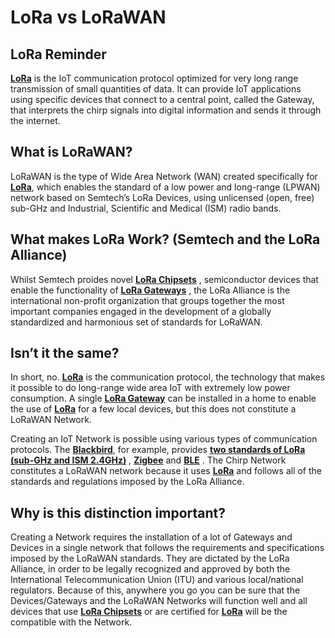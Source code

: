 # LoRa vs LoRaWAN

## LoRa Reminder

**[LoRa](LoRa-intro.md)** is the IoT communication protocol optimized for very long range transmission of small quantities of data. It can provide IoT applications using specific devices that connect to a central point, called the Gateway, that interprets the chirp signals into digital information and sends it through the internet.

## What is LoRaWAN?

LoRaWAN is the type of Wide Area Network (WAN) created specifically for **[LoRa](LoRa-intro.md)**, which enables the standard of a low power and long-range (LPWAN) network based on Semtech’s LoRa Devices, using unlicensed (open, free) sub-GHz and Industrial, Scientific and Medical (ISM) radio bands. 

## What makes LoRa Work? (Semtech and the LoRa Alliance)

Whilst Semtech proides novel **[LoRa Chipsets](LoRa-chipsets.md)** , semiconductor devices that enable the functionality of **[LoRa Gateways](docs/Chirp-Wiki/IoT-Protocols/LoRa/LoRa-Hardware.md)** , the LoRa Alliance is the international non-profit organization that groups together the most important companies engaged in the development of a globally standardized and harmonious set of standards for LoRaWAN.

## Isn’t it the same?

In short, no. **[LoRa](LoRa-intro.md)** is the communication protocol, the technology that makes it possible to do long-range wide area IoT with extremely low power consumption. A single **[LoRa Gateway](docs/Chirp-Wiki/IoT-Protocols/LoRa/LoRa-Hardware.md)** can be installed in a home to enable the use of **[LoRa](LoRa-intro.md)** for a few local devices, but this does not constitute a LoRaWAN Network.

Creating an IoT Network is possible using various types of communication protocols. The **[Blackbird](docs/Chirp-Wiki/Hardware/Blackbird.md)**, for example, provides **[two standards of LoRa (sub-GHz and ISM 2.4GHz)](Dual-band-LoRa.md)** , **[Zigbee](docs/Chirp-Wiki/IoT-Protocols/Zigbee/Zigbee-intro.md)** and **[BLE](docs/Chirp-Wiki/IoT-Protocols/BLE/BLE-intro.md)** . The Chirp Network constitutes a LoRaWAN network because it uses **[LoRa](LoRa-intro.md)** and follows all of the standards and regulations imposed by the LoRa Alliance.

## Why is this distinction important?

Creating a Network requires the installation of a lot of Gateways and Devices in a single network that follows the requirements and specifications imposed by the LoRaWAN standards. They are dictated by the LoRa Alliance, in order to be legally recognized and approved by both the International Telecommunication Union (ITU) and various local/national regulators. Because of this, anywhere you go you can be sure that the Devices/Gateways and the LoRaWAN Networks will function well and all devices that use **[LoRa Chipsets](LoRa-chipsets.md)** or are certified for **[LoRa](LoRa-intro.md)** will be the compatible with the Network.

